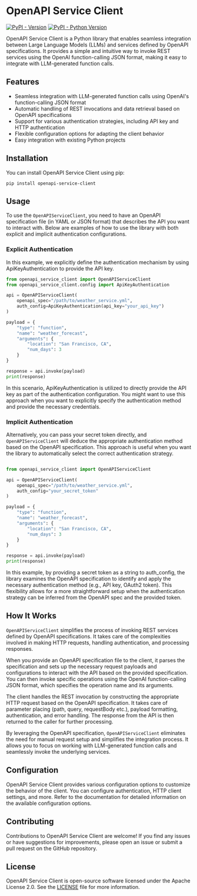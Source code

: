 # OpenAPI Service Client
[![PyPI - Version](https://img.shields.io/pypi/v/openapi-service-client.svg)](https://pypi.org/project/openapi-service-client)
[![PyPI - Python Version](https://img.shields.io/pypi/pyversions/openapi-service-client.svg)](https://pypi.org/project/openapi-service-client)


OpenAPI Service Client is a Python library that enables seamless integration between Large Language Models (LLMs) and services defined by OpenAPI specifications. It provides a simple and intuitive way to invoke REST services using the OpenAI function-calling JSON format, making it easy to integrate with LLM-generated function calls.

## Features

- Seamless integration with LLM-generated function calls using OpenAI's function-calling JSON format
- Automatic handling of REST invocations and data retrieval based on OpenAPI specifications
- Support for various authentication strategies, including API key and HTTP authentication
- Flexible configuration options for adapting the client behavior
- Easy integration with existing Python projects

## Installation

You can install OpenAPI Service Client using pip:

```shell
pip install openapi-service-client
```

## Usage
To use the `OpenAPIServiceClient`, you need to have an OpenAPI specification file (in YAML or JSON format) that describes the API you want to interact with. Below are examples of how to use the library with both explicit and implicit authentication configurations.

### Explicit Authentication
In this example, we explicitly define the authentication mechanism by using ApiKeyAuthentication to provide the API key.

```python
from openapi_service_client import OpenAPIServiceClient
from openapi_service_client.config import ApiKeyAuthentication

api = OpenAPIServiceClient(
    openapi_spec="/path/to/weather_service.yml",
    auth_config=ApiKeyAuthentication(api_key="your_api_key")
)

payload = {
    "type": "function",
    "name": "weather_forecast",
    "arguments": {
        "location": "San Francisco, CA",
        "num_days": 3
    }
}

response = api.invoke(payload)
print(response)
```

In this scenario, ApiKeyAuthentication is utilized to directly provide the API key as part of the authentication configuration. You might want to use this approach when you want to explicitly specify the authentication method and provide the necessary credentials.

### Implicit Authentication
Alternatively, you can pass your secret token directly, and `OpenAPIServiceClient` will deduce the appropriate authentication method based on the OpenAPI specification. This approach is useful when you want the library to automatically select the correct authentication strategy.

```python

from openapi_service_client import OpenAPIServiceClient

api = OpenAPIServiceClient(
    openapi_spec="/path/to/weather_service.yml",
    auth_config="your_secret_token"
)

payload = {
    "type": "function",
    "name": "weather_forecast",
    "arguments": {
        "location": "San Francisco, CA",
        "num_days": 3
    }
}

response = api.invoke(payload)
print(response)
```
In this example, by providing a secret token as a string to auth_config, the library examines the OpenAPI specification to identify and apply the necessary authentication method (e.g., API key, OAuth2 token). This flexibility allows for a more straightforward setup when the authentication strategy can be inferred from the OpenAPI spec and the provided token.

## How It Works
`OpenAPIServiceClient` simplifies the process of invoking REST services defined by OpenAPI specifications. It takes care of the complexities involved in making HTTP requests, handling authentication, and processing responses.

When you provide an OpenAPI specification file to the client, it parses the specification and sets up the necessary request payloads and configurations to interact with the API based on the provided specification. You can then invoke specific operations using the OpenAI function-calling JSON format, which specifies the operation name and its arguments.

The client handles the REST invocation by constructing the appropriate HTTP request based on the OpenAPI specification. It takes care of parameter placing (path, query, requestBody etc.), payload formatting, authentication, and error handling. The response from the API is then returned to the caller for further processing.

By leveraging the OpenAPI specification, `OpenAPIServiceClient` eliminates the need for manual request setup and simplifies the integration process. It allows you to focus on working with LLM-generated function calls and seamlessly invoke the underlying services.
## Configuration

OpenAPI Service Client provides various configuration options to customize the behavior of the client. You can configure authentication, HTTP client settings, and more. Refer to the documentation for detailed information on the available configuration options.

## Contributing

Contributions to OpenAPI Service Client are welcome! If you find any issues or have suggestions for improvements, please open an issue or submit a pull request on the GitHub repository.

## License

OpenAPI Service Client is open-source software licensed under the Apache License 2.0. See the [LICENSE](LICENSE) file for more information.
